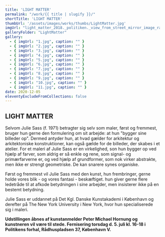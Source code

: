```yaml
---
title: 'LIGHT MATTER'
permalink: "/work/{{ title | slugify }}/"
shortTitle: 'LIGHT MATTER'
thumbUrl: '/assets/images/works/thumbs/LightMatter.jpg'
imgUrl: "light_matter_2018._politiken._view_from_street_mirror_image_raadhuspladsen_cph.jpg"
galleryFolder: "LightMatter"
gallery:
  - { imgUrl: "1.jpg", caption: "" }
  - { imgUrl: "2.jpg", caption: "" }
  - { imgUrl: "3.jpg", caption: "" }
  - { imgUrl: "4.jpg", caption: "" }
  - { imgUrl: "5.jpg", caption: "" }
  - { imgUrl: "6.jpg", caption: "" }
  - { imgUrl: "7.jpg", caption: "" }
  - { imgUrl: "8.jpg", caption: "" }
  - { imgUrl: "9.jpg", caption: "" }
  - { imgUrl: "10.jpg", caption: "" }
  - { imgUrl: "11.jpg", caption: "" }
date: 2020-12-05
eleventyExcludeFromCollections: false
---
```



<div class="Txt">
  <h2>LIGHT MATTER</h2>
  <p>Selvom Julie Sass (f. 1971) betragter sig selv som maler, først og fremmest, bruger hun gerne den formulering om sit arbejde: at hun "bygger sine billeder op". Dermed antyder hun, at hvad gælder for arkitektur og arkitektoniske konstruktioner, kan også gælde for de billeder, der skabes i et atelier. For et maleri af Julie Sass er en virkelighed, son hun bygger op ved hjælp af farver, som aldrig er så enkle og rene, som signal- og primærfarverne er, og ved hjælp af grundformer, som nok virker abstrakte, men ikke er strengt geometriske. De kan snarere synes organiske.</p>
  <p>Først og fremmest vil Julie Sass med den kunst, hun frembringer, gerne holde vores blik - og vores fantasi - beskæftiget. hun giver gerne flere ledetråde til at afkode betydningen i sine arbejder, men insisterer ikke på en bestemt betydning.</p>
  <p>Julie Sass er uddannet på Det Kgl. Danske Kunstakademi i København og derefter på The New York University i New York, hvor hun specialiserede sig i maleri.</p>
  <p><strong>Udstillingen åbnes af kunstanmelder Peter Michael Hornung og kunstneren vil være til stede.&nbsp;Fernisering torsdag d. 5. juli kl. 16-18 i Politikens forhal, Rådhuspladsen 37, København V.</strong></p>
</div>